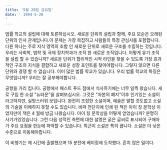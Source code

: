 ```yaml
---
title: '5월 20일 금요일'
date: ' 1994-5-20'
---
```

법률 학교의 설립에 대해 토론하십시오. 새로운 단위의 설립과 함께, 주요 모순은 오래된 단위의 인사 관계입니다.이 문제는 가장 복잡하고 사람들의 특정 관심사를 포함합니다. 다른 하나는 주로 지식 영역의 조합 인 새로운 단위로 새로운 구조를 수립하는 것입니다. 우리는 사회학, 법학 및 국제 정치학과가 조직 한 새로운 조직입니다. 어떻게 유기 조직을 설립 할 수 있습니까? 새로운 단위가 합리적인 시작 라인을 찾을 수 있도록 가장 효과적인 구조의 지식을 결합하고 새로운 성장 포인트를 찾아야합니다. 그렇지 않으면 다른 단위와 경쟁 할 수 없습니다. 이미 많은 법률 학교가 있습니다. 우리 법률 학교의 특징은 무엇입니까? 우리는 잘 공부해야합니다.

공항을 가리 킵니다. 공항에서 패스트 푸드 점에서 식사하기에는 너무 일찍 왔습니다. 새로 구입 한 소설 "뉴타운"을 살펴보십시오. 그것은 "자본의 폐지"이후 인기있는 소설이라고하지만, 실망스러워 보입니다. 완전히 조잡한 소설이며, 예술은 말할 것도없고 소설의 기술을 이해하지 못할 수도 있습니다. 비파 전단지에 인쇄 된 책은 아이 칭 문학상 이었지만이 책은 4 월에 방금 나왔습니다. 아이 칭 문학상을 어떻게 얻었습니까? 분명히 사기가있었습니다. 그런 다음 성적인 측면에 대한 설명은 굵은 글씨로 표시되어 구매자가 주요 요점을 한눈에 파악할 수 있습니다. 최근이 소설은 특히 큽니다. 소설은 더 낮은 수준으로 이동해야합니다.

이 비행기는 제 시간에 출발했으며 15 분전에 베이징에 도착했다. 흔치 않은 일이다.